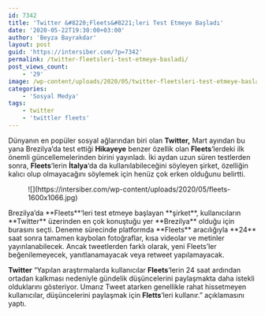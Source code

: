 ```yaml
---
id: 7342
title: 'Twitter &#8220;Fleets&#8221;leri Test Etmeye Başladı'
date: '2020-05-22T19:30:00+03:00'
author: 'Beyza Bayrakdar'
layout: post
guid: 'https://intersiber.com/?p=7342'
permalink: /twitter-fleetsleri-test-etmeye-basladi/
post_views_count:
    - '29'
image: /wp-content/uploads/2020/05/twitter-fleetsleri-test-etmeye-basladi.png
categories:
    - 'Sosyal Medya'
tags:
    - twitter
    - 'twittler fleets'
---
```


Dünyanın en popüler sosyal ağlarından biri olan **Twitter,** Mart ayından bu yana Brezilya’da test ettiği **Hikayeye** benzer özellik olan **Fleets**‘lerdeki ilk önemli güncellemelerinden birini yayınladı. İki aydan uzun süren testlerden sonra, **Fleets**‘lerin **İtalya**‘da da kullanılabileceğini söyleyen şirket, özelliğin kalıcı olup olmayacağını söylemek için henüz çok erken olduğunu belirtti.

<figure class="wp-block-image size-large">![](https://intersiber.com/wp-content/uploads/2020/05/fleets-1600x1066.jpg)</figure>Brezilya’da **Fleets**‘leri test etmeye başlayan **şirket**, kullanıcıların **Twitter** üzerinden en çok konuştuğu yer **Brezilya** olduğu için burasını seçti. Deneme sürecinde platformda **Fleets** aracılığıyla **24** saat sonra tamamen kaybolan fotoğraflar, kısa videolar ve metinler yayınlanabilecek. Ancak tweetlerden farklı olarak, yeni Fleets’ler beğenilemeyecek, yanıtlanamayacak veya retweet yapılamayacak.

**Twitter** “Yapılan araştırmalarda kullanıcılar **Fleets**‘lerin 24 saat ardından ortadan kalkması nedeniyle gündelik düşüncelerini paylaşmakta daha istekli olduklarını gösteriyor. Umarız Tweet atarken genellikle rahat hissetmeyen kullanıcılar, düşüncelerini paylaşmak için **Fletts**‘leri kullanır.” açıklamasını yaptı.